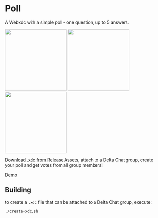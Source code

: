 # Poll

A Webxdc with a simple poll -
one question,
up to 5 answers.

<img width=200 src=https://user-images.githubusercontent.com/9800740/170297694-dfa34dec-3bef-4b05-89af-cc416022e5b5.png> <img width=200 src=https://user-images.githubusercontent.com/9800740/170297700-e679efa7-1696-4a94-b18a-48729c97953b.png> <img width=200 src=https://user-images.githubusercontent.com/9800740/170297702-68644a2e-fe19-427b-93c4-3083bdefa95f.png>


[Download .xdc from Release Assets](https://github.com/webxdc/webxdc-poll/releases), attach to a Delta Chat group, create your poll and get votes from all group members!

[Demo](https://webxdc.github.io/webxdc-poll/)


## Building

to create a `.xdc` file that can be attached to a Delta Chat group, execute:

```sh
./create-xdc.sh
```
